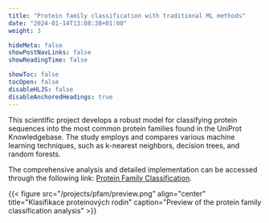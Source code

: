 ```yaml
---
title: "Protein family classification with traditional ML methods"
date: "2024-01-14T13:08:38+01:00"
weight: 3

hideMeta: false
showPostNavLinks: false
showReadingTime: false

showToc: false
tocOpen: false
disableHLJS: false
disableAnchoredHeadings: true
---
```


This scientific project develops a robust model for classifying protein sequences into the most common protein families found in the UniProt Knowledgebase. The study employs and compares various machine learning techniques, such as k-nearest neighbors, decision trees, and random forests.

The comprehensive analysis and detailed implementation can be accessed through the following link:
[Protein Family Classification](/resources/viz/pfam-classification.html).

{{< figure src="/projects/pfam/preview.png" align="center" title="Klasifikace proteinových rodin" caption="Preview of the protein family classification analysis" >}}
